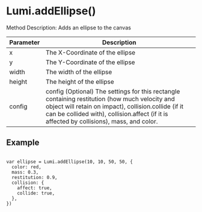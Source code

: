 <h1>Lumi.addEllipse()</h1>
<p>Method Description: Adds an ellipse to the canvas</p>
<table>
  <thead>
    <tr>
      <th>Parameter</th>
      <th>Description</th>
    </tr>
  </thead>
  <tbody>
    <tr>
      <td>x</td>
      <td>The X-Coordinate of the ellipse</td>
    </tr>
    <tr>
      <td>y</td>
      <td>The Y-Coordinate of the ellipse</td>
    </tr>
    <tr>
      <td>width</td>
      <td>The width of the ellipse</td>
    </tr>
    <tr>
      <td>height</td>
      <td>The height of the ellipse</td>
    </tr>
    <tr>
      <td>config</td>
      <td>config (Optional) The settings for this rectangle containing restitution (how much velocity and object will retain on impact), collision.collide (if it can be collided with), collision.affect (if it is affected by collisions), mass, and color.</td>
    </tr>
  </tbody>
</table>
<h2>Example</h2>
<pre><code class="language-JavaScript">
var ellipse = Lumi.addEllipse(10, 10, 50, 50, {
  color: red,
  mass: 0.3,
  restitution: 0.9,
  collision: {
    affect: true,
    collide: true,
  },
})
</code></pre>